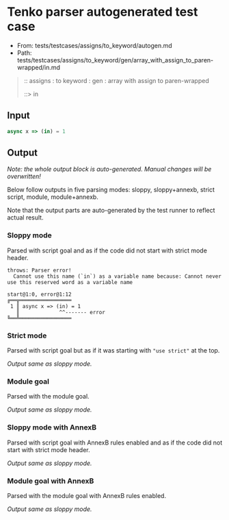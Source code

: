 # Tenko parser autogenerated test case

- From: tests/testcases/assigns/to_keyword/autogen.md
- Path: tests/testcases/assigns/to_keyword/gen/array_with_assign_to_paren-wrapped/in.md

> :: assigns : to keyword : gen : array with assign to paren-wrapped
>
> ::> in

## Input


`````js
async x => (in) = 1
`````

## Output

_Note: the whole output block is auto-generated. Manual changes will be overwritten!_

Below follow outputs in five parsing modes: sloppy, sloppy+annexb, strict script, module, module+annexb.

Note that the output parts are auto-generated by the test runner to reflect actual result.

### Sloppy mode

Parsed with script goal and as if the code did not start with strict mode header.

`````
throws: Parser error!
  Cannot use this name (`in`) as a variable name because: Cannot never use this reserved word as a variable name

start@1:0, error@1:12
╔══╦═════════════════
 1 ║ async x => (in) = 1
   ║             ^^------- error
╚══╩═════════════════

`````

### Strict mode

Parsed with script goal but as if it was starting with `"use strict"` at the top.

_Output same as sloppy mode._

### Module goal

Parsed with the module goal.

_Output same as sloppy mode._

### Sloppy mode with AnnexB

Parsed with script goal with AnnexB rules enabled and as if the code did not start with strict mode header.

_Output same as sloppy mode._

### Module goal with AnnexB

Parsed with the module goal with AnnexB rules enabled.

_Output same as sloppy mode._
